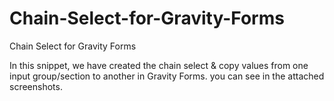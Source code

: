 # Chain-Select-for-Gravity-Forms
Chain Select for Gravity Forms

In this snippet, we have created the chain select & copy values from one input group/section to another in Gravity Forms. you can see in the attached screenshots.
